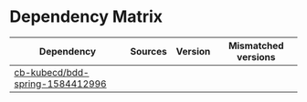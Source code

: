 # Dependency Matrix

Dependency | Sources | Version | Mismatched versions
---------- | ------- | ------- | -------------------
[cb-kubecd/bdd-spring-1584412996](https://github.com/cb-kubecd/bdd-spring-1584412996.git) |  | []() | 
